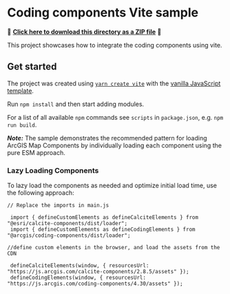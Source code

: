 # Coding components Vite sample

📁 **[Click here to download this directory as a ZIP file](https://esri.github.io/jsapi-resources/zips/coding-components-sample-vite.zip)** 📁

This project showcases how to integrate the coding components using vite.

## Get started

The project was created using [`yarn create vite`](https://vitejs.dev/guide/#scaffolding-your-first-vite-project) with the [vanilla JavaScript template](https://github.com/vitejs/vite/tree/main/packages/create-vite/template-vanilla).

Run `npm install` and then start adding modules.

For a list of all available `npm` commands see `scripts` in `package.json`, e.g. `npm run build`.

***Note:*** The sample demonstrates the recommended pattern for loading ArcGIS Map Components by individually loading each component using the pure ESM approach.

### Lazy Loading Components
To lazy load the components as needed and optimize initial load time, use the following approach:

```
// Replace the imports in main.js

 import { defineCustomElements as defineCalciteElements } from "@esri/calcite-components/dist/loader";
 import { defineCustomElements as defineCodingElements } from "@arcgis/coding-components/dist/loader";

//define custom elements in the browser, and load the assets from the CDN

 defineCalciteElements(window, { resourcesUrl: "https://js.arcgis.com/calcite-components/2.8.5/assets" });
 defineCodingElements(window, { resourcesUrl: "https://js.arcgis.com/coding-components/4.30/assets" });

```